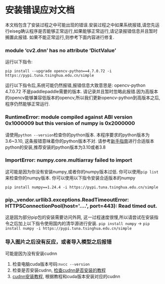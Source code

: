 # 安装错误应对文档

本文档包含了安装过程之中可能出现的错误.安装过程之中如果系统报错,请您先运行eiseg确认程序是否能够正常运行,如果能够正常运行,请记录报错信息并且暂时搁置此报错. 如果不能正常运行,则参考下面内容进行修复.

### module ‘cv2.dnn’ has no attribute ‘DictValue’
运行以下指令:
```shell
pip install --upgrade opencv-python==4.7.0.72 -i https://pypi.tuna.tsinghua.edu.cn/simple
```
运行以下指令后,系统可能仍然报错,报错信息大致意思是: opencv-python 4.7.0.72 不是paddlepaddle需要的版本.
请记录并且暂时忽略此报错.因为高版本的opencv能够兼容低版本的opencv,所以我们更新opencv-python到高版本之后, 程序仍然能够正常运行.

### RuntimeError: module compiled against ABI version 0x1000009 but this version of numpy is 0x2000000
请使用`python --version`检查你的python版本. 本程序要求的python版本为3.6~3.10, 这条报错意味着你的python版本不对.
请参考[新手指南](installfornewbe.md)进行合适版本python的安装,推荐安装的python版本为3.10或者3.8

### ImportError: numpy.core.multiarray failed to import
这可能是因为你没有安装numpy,或者你的numpy版本过低. 你可以使用`pip list` 来检查你的numpy版本. 你可以使用以下指令安装合适版本的numpy
```shell
pip install numpy==1.24.4 -i https://pypi.tuna.tsinghua.edu.cn/simple
```
### pip._vendor.urllib3.exceptions.ReadTimeoutError: HTTPSConnectionPool(host='....', port=443): Read timed out.
这是因为部分pip包的安装需要访问外网, 这一过程速度很慢,所以请尝试在安装指令之后加上以下指令使用国内的清华源进行安装.
`pip install numpy` -> `pip install numpy -i https://pypi.tuna.tsinghua.edu.cn/simple`

### 导入图片之后没有反应，或者导入模型之后报错
可能是因为没有安装cudnn
1. 检查电脑cuda版本号码:`nvcc --version`
2. 检查是否安装cudnn, [检查cudnn是否安装的教程](https://blog.csdn.net/qq_41825704/article/details/132816183)
3. [cudnn安装教程](https://blog.csdn.net/weixin_52677672/article/details/135853106), 根据教程和cuda版本安装对应的cudnn




